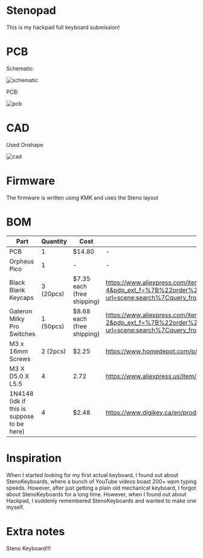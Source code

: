 # Stenopad
This is my hackpad full keyboard submission!

# PCB
Schematic:

![schematic](https://github.com/B-Eddie/hackpad/blob/main/hackboards/Stenopad/assets/schematic.png)

PCB:

![pcb](https://github.com/B-Eddie/hackpad/blob/main/hackboards/Stenopad/assets/pcb.png)


# CAD
Used Onshape

![cad](https://github.com/B-Eddie/hackpad/blob/main/hackboards/Stenopad/assets/cad.png)

# Firmware
The firmware is written using KMK and uses the Steno layout

# **BOM**
| Part | Quantity | Cost | Link |
| --- | --- | --- | --- |
|PCB|1|$14.80|-|
| Orpheus Pico | 1 | - | -|
| Black Blank Keycaps | 3 (20pcs) | $7.35 each (free shipping)| https://www.aliexpress.com/item/1005007683242914.html?algo_pvid=0807d29f-6de6-4ce7-8bf5-a5aeb7fe51f3&algo_exp_id=0807d29f-6de6-4ce7-8bf5-a5aeb7fe51f3-4&pdp_ext_f=%7B%22order%22:%22127%22,%22eval%22:%221%22%7D&pdp_npi=4@dis!CAD!7.23!1.45!!!35.83!7.19!@2101ec1a17414918587703862e20e7!12000041809447181!sea!CA!0!ABX&curPageLogUid=98EfTkl801BI&utparam-url=scene:search%7Cquery_from: | |
| Gateron Milky Pro Switches | 1 (50pcs) | $8.68 each (free shipping)|https://www.aliexpress.com/item/1005006425450443.html?algo_pvid=c317cd2e-1478-4c26-b26d-63fc3c7ff49a&algo_exp_id=c317cd2e-1478-4c26-b26d-63fc3c7ff49a-2&pdp_ext_f=%7B%22order%22:%222583%22,%22eval%22:%221%22%7D&pdp_npi=4@dis!CAD!5.01!1.45!!!24.81!7.17!@2101c67a17414948692295204e446b!12000037120671469!sea!CA!0!ABX&curPageLogUid=4ReTVaZgweQK&utparam-url=scene:search%7Cquery_from:|
|M3 x 16mm Screws|2 (2pcs)|$2.25|https://www.homedepot.com/p/Everbilt-M3-0-5x16mm-Stainless-Steel-Flat-Head-Phillips-Drive-Machine-Screw-2-Pieces-863838/323370692|
|M3 X D5.0 X L5.5|4|2.72|https://www.aliexpress.us/item/4000232858343.html?gatewayAdapt=4itemAdapt|
|1N4148 (idk if this is suppose to be here)|4|$2.48|https://www.digikey.ca/en/products/detail/onsemi/1N4148/458603|
<!-- - 42x 1N4148 -->
<!-- - 42x Cherry MX Switches -->
<!-- - 42x Blank DSA Keycaps -->
<!-- - 1x Orpheus Pico -->
<!-- - 4x M3 x 16mm Screws
- 4x M3 Heatset -->

# Inspiration
When I started looking for my first actual keyboard, I found out about StenoKeyboards, where a bunch of YouTube videos boast 200+ wpm typing speeds. However, after just getting a plain old mechanical keyboard, I forgot about StenoKeyboards for a long time. However, when I found out about Hackpad, I suddenly remembered StenoKeyboards and wanted to make one myself.

# Extra notes
Steno Keyboard!!!
